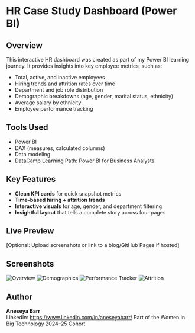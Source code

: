 # HR Case Study Dashboard (Power BI)

## Overview
This interactive HR dashboard was created as part of my Power BI learning journey. It provides insights into key employee metrics, such as:

- Total, active, and inactive employees
- Hiring trends and attrition rates over time
- Department and job role distribution
- Demographic breakdowns (age, gender, marital status, ethnicity)
- Average salary by ethnicity
- Employee performance tracking

## Tools Used
- Power BI
- DAX (measures, calculated columns)
- Data modeling
- DataCamp Learning Path: Power BI for Business Analysts

## Key Features
- **Clean KPI cards** for quick snapshot metrics
- **Time-based hiring + attrition trends**
- **Interactive visuals** for age, gender, and department filtering
- **Insightful layout** that tells a complete story across four pages

## Live Preview
[Optional: Upload screenshots or link to a blog/GitHub Pages if hosted]

## Screenshots
![Overview](images/overview.png)
![Demographics](images/demographics.png)
![Performance Tracker](images/performance.png)
![Attrition](images/attrition.png)

## Author
**Aneseya Barr**  
LinkedIn: https://www.linkedin.com/in/aneseyabarr/
Part of the Women in Big Technology 2024–25 Cohort
